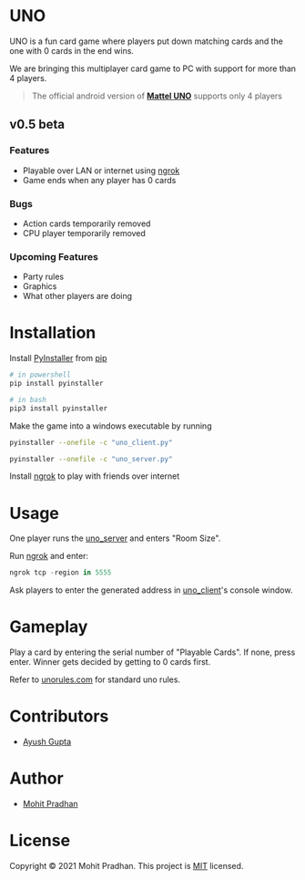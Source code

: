 # UNO
UNO is a fun card game where players put down matching cards and the one with 0 cards in the end wins.

We are bringing this multiplayer card game to PC with support for more than 4 players.
> The official android version of **[Mattel UNO](https://play.google.com/store/apps/details?id=com.matteljv.uno&hl=en_IN&gl=US)** supports only 4 players

## v0.5 beta

### Features
- Playable over LAN or internet using [ngrok](https://ngrok.com/)
- Game ends when any player has 0 cards

### Bugs
- Action cards temporarily removed
- CPU player temporarily removed

### Upcoming Features
- Party rules
- Graphics
- What other players are doing

# Installation
Install [PyInstaller](https://pyinstaller.readthedocs.io/en/stable/) from [pip](https://pip.pypa.io/en/stable/)
```powershell
# in powershell
pip install pyinstaller

# in bash
pip3 install pyinstaller
```
Make the game into a windows executable by running
```bash
pyinstaller --onefile -c "uno_client.py"

pyinstaller --onefile -c "uno_server.py"
```

Install [ngrok](https://ngrok.com/) to play with friends over internet

# Usage
One player runs the [uno_server](/uno_server.py) and enters "Room Size". 

Run [ngrok](https://ngrok.com/) and enter:
```powershell
ngrok tcp -region in 5555
```
Ask players to enter the generated address in [uno_client](/uno_client)'s console window.

# Gameplay
Play a card by entering the serial number of "Playable Cards". If none, press enter. Winner gets decided by getting to 0 cards first.

Refer to [unorules.com](https://www.unorules.com/) for standard uno rules.

# Contributors
- [Ayush Gupta](https://github.com/AyushGupta57)

# Author 
- [Mohit Pradhan](https://github.com/copyninja17)

# License
Copyright © 2021 Mohit Pradhan.
This project is [MIT](/LISCENSE) licensed.